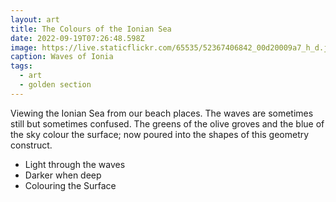```yaml
---
layout: art
title: The Colours of the Ionian Sea
date: 2022-09-19T07:26:48.598Z
image: https://live.staticflickr.com/65535/52367406842_00d20009a7_h_d.jpg
caption: Waves of Ionia
tags:
  - art
  - golden section
---
```

Viewing the Ionian Sea from our beach places. The waves are sometimes still but sometimes confused. The greens of the olive groves and the blue of the sky colour the surface; now poured into the shapes of this geometry construct.

* Light through the waves
* Darker when deep
* Colouring the Surface
